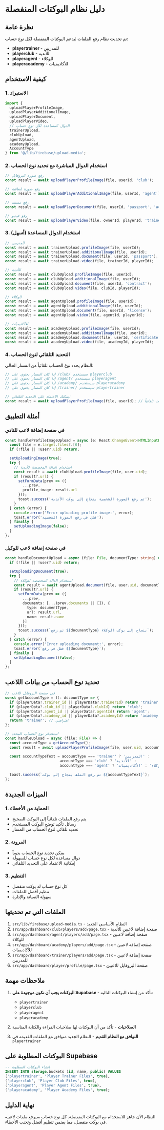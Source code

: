 # دليل نظام البوكتات المنفصلة

## نظرة عامة

تم تحديث نظام رفع الملفات ليدعم البوكتات المنفصلة لكل نوع حساب:

- **playertrainer** - للمدربين
- **playerclub** - للأندية  
- **playeragent** - للوكلاء
- **playeracademy** - للأكاديميات

## كيفية الاستخدام

### 1. الاستيراد

```typescript
import { 
  uploadPlayerProfileImage, 
  uploadPlayerAdditionalImage, 
  uploadPlayerDocument, 
  uploadPlayerVideo,
  // الدوال المساعدة لكل نوع حساب
  trainerUpload,
  clubUpload,
  agentUpload,
  academyUpload,
  AccountType 
} from '@/lib/firebase/upload-media';
```

### 2. استخدام الدوال المباشرة مع تحديد نوع الحساب

```typescript
// رفع صورة البروفايل
const result = await uploadPlayerProfileImage(file, userId, 'club');

// رفع صورة إضافية
const result = await uploadPlayerAdditionalImage(file, userId, 'agent');

// رفع مستند
const result = await uploadPlayerDocument(file, userId, 'passport', 'academy');

// رفع فيديو
const result = await uploadPlayerVideo(file, ownerId, playerId, 'trainer');
```

### 3. استخدام الدوال المساعدة (أسهل)

```typescript
// للمدربين
const result = await trainerUpload.profileImage(file, userId);
const result = await trainerUpload.additionalImage(file, userId);
const result = await trainerUpload.document(file, userId, 'passport');
const result = await trainerUpload.video(file, trainerId, playerId);

// للأندية
const result = await clubUpload.profileImage(file, userId);
const result = await clubUpload.additionalImage(file, userId);
const result = await clubUpload.document(file, userId, 'contract');
const result = await clubUpload.video(file, clubId, playerId);

// للوكلاء
const result = await agentUpload.profileImage(file, userId);
const result = await agentUpload.additionalImage(file, userId);
const result = await agentUpload.document(file, userId, 'license');
const result = await agentUpload.video(file, agentId, playerId);

// للأكاديميات
const result = await academyUpload.profileImage(file, userId);
const result = await academyUpload.additionalImage(file, userId);
const result = await academyUpload.document(file, userId, 'certificate');
const result = await academyUpload.video(file, academyId, playerId);
```

### 4. التحديد التلقائي لنوع الحساب

النظام يحدد نوع الحساب تلقائياً من المسار الحالي:

```typescript
// إذا كان المسار يحتوي على /club/ سيستخدم playerclub
// إذا كان المسار يحتوي على /agent/ سيستخدم playeragent
// إذا كان المسار يحتوي على /academy/ سيستخدم playeracademy
// إذا كان المسار يحتوي على /trainer/ سيستخدم playertrainer

// يمكنك الاعتماد على التحديد التلقائي:
const result = await uploadPlayerProfileImage(file, userId); // سيحدد البوكت تلقائياً
```

## أمثلة التطبيق

### في صفحة إضافة لاعب للنادي

```typescript
const handleProfileImageUpload = async (e: React.ChangeEvent<HTMLInputElement>) => {
  const file = e.target.files?.[0];
  if (!file || !user?.uid) return;

  setUploadingImage(true);
  try {
    // استخدام الدالة المخصصة للأندية
    const result = await clubUpload.profileImage(file, user.uid);
    if (result?.url) {
      setFormData(prev => ({
        ...prev,
        profile_image: result.url
      }));
      toast.success('تم رفع الصورة الشخصية بنجاح إلى بوكت الأندية');
    }
  } catch (error) {
    console.error('Error uploading profile image:', error);
    toast.error('فشل في رفع الصورة الشخصية');
  } finally {
    setUploadingImage(false);
  }
};
```

### في صفحة إضافة لاعب للوكيل

```typescript
const handleDocumentUpload = async (file: File, documentType: string) => {
  if (!file || !user?.uid) return;

  setUploadingDocument(true);
  try {
    // استخدام الدالة المخصصة للوكلاء
    const result = await agentUpload.document(file, user.uid, documentType);
    if (result?.url) {
      setFormData(prev => ({
        ...prev,
        documents: [...(prev.documents || []), {
          type: documentType,
          url: result.url,
          name: result.name
        }]
      }));
      toast.success(`تم رفع ${documentType} بنجاح إلى بوكت الوكلاء`);
    }
  } catch (error) {
    console.error('Error uploading document:', error);
    toast.error(`فشل في رفع ${documentType}`);
  } finally {
    setUploadingDocument(false);
  }
};
```

## تحديد نوع الحساب من بيانات اللاعب

```typescript
// في صفحة البروفايل للاعب
const getAccountType = (): AccountType => {
  if (playerData?.trainer_id || playerData?.trainerId) return 'trainer';
  if (playerData?.club_id || playerData?.clubId) return 'club';
  if (playerData?.agent_id || playerData?.agentId) return 'agent';
  if (playerData?.academy_id || playerData?.academyId) return 'academy';
  return 'trainer'; // افتراضي
};

// استخدام نوع الحساب المحدد
const handleUpload = async (file: File) => {
  const accountType = getAccountType();
  const result = await uploadPlayerProfileImage(file, user.uid, accountType);
  
  const accountTypeText = accountType === 'trainer' ? 'المدربين' : 
                         accountType === 'club' ? 'الأندية' :
                         accountType === 'agent' ? 'الوكلاء' : 'الأكاديميات';
  
  toast.success(`تم رفع الملف بنجاح إلى بوكت ${accountTypeText}`);
};
```

## الميزات الجديدة

### 1. الحماية من الأخطاء
- يتم رفع الملفات تلقائياً إلى البوكت الصحيح
- رسائل تأكيد توضح البوكت المستخدم
- تحديد تلقائي لنوع الحساب من المسار

### 2. المرونة
- يمكن تحديد نوع الحساب يدوياً
- دوال مساعدة لكل نوع حساب للسهولة
- إمكانية الاعتماد على التحديد التلقائي

### 3. التنظيم
- كل نوع حساب له بوكت منفصل
- تنظيم أفضل للملفات
- سهولة الصيانة والإدارة

## الملفات التي تم تحديثها

1. `src/lib/firebase/upload-media.ts` - النظام الأساسي الجديد
2. `src/app/dashboard/club/players/add/page.tsx` - صفحة إضافة لاعبين للأندية
3. `src/app/dashboard/agent/players/add/page.tsx` - صفحة إضافة لاعبين للوكلاء
4. `src/app/dashboard/academy/players/add/page.tsx` - صفحة إضافة لاعبين للأكاديميات
5. `src/app/dashboard/trainer/players/add/page.tsx` - صفحة إضافة لاعبين للمدربين
6. `src/app/dashboard/player/profile/page.tsx` - صفحة البروفايل للاعبين

## ملاحظات مهمة

1. **البوكتات يجب أن تكون موجودة على Supabase** - تأكد من إنشاء البوكتات التالية:
   - `playertrainer`
   - `playerclub`
   - `playeragent`
   - `playeracademy`

2. **الصلاحيات** - تأكد من أن البوكتات لها صلاحيات القراءة والكتابة المناسبة

3. **التوافق مع النظام القديم** - النظام الجديد متوافق مع الملفات القديمة في `playertrainer`

## البوكتات المطلوبة على Supabase

```sql
-- إنشاء البوكتات المطلوبة
INSERT INTO storage.buckets (id, name, public) VALUES 
('playertrainer', 'Player Trainer Files', true),
('playerclub', 'Player Club Files', true),
('playeragent', 'Player Agent Files', true),
('playeracademy', 'Player Academy Files', true);
```

## نهاية الدليل

النظام الآن جاهز للاستخدام مع البوكتات المنفصلة. كل نوع حساب سيرفع ملفات لاعبيه في بوكت منفصل، مما يضمن تنظيم أفضل وتجنب الأخطاء. 
